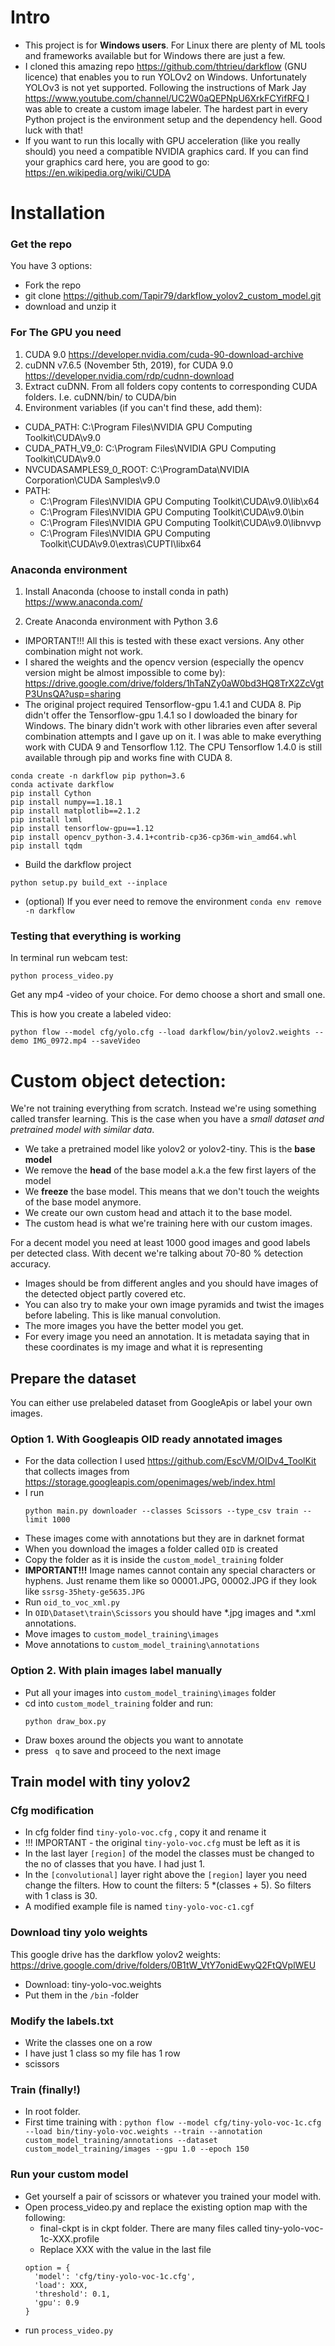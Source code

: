 # Intro
* This project is for **Windows users**. For Linux there are plenty of ML tools and frameworks available but for Windows there are just a few.
* I cloned this amazing repo https://github.com/thtrieu/darkflow (GNU licence) that enables you to run YOLOv2 on Windows. Unfortunately YOLOv3 is not yet supported. Following the instructions of Mark Jay [https://www.youtube.com/channel/UC2W0aQEPNpU6XrkFCYifRFQ ](https://www.youtube.com/watch?v=PyjBd7IDYZs&list=PLX-LrBk6h3wSGvuTnxB2Kj358XfctL4BM) I was able to create a custom image labeler. 
The hardest part in every Python project is the environment setup and the dependency hell. Good luck with that!  
* If you want to run this locally with GPU acceleration (like you really should) you need a compatible NVIDIA graphics card. If you can find your graphics card here, you are good to go: https://en.wikipedia.org/wiki/CUDA


# Installation

### Get the repo
You have 3 options: 
* Fork the repo
* git clone https://github.com/Tapir79/darkflow_yolov2_custom_model.git 
* download and unzip it 

### For The GPU you need
1. CUDA 9.0 
https://developer.nvidia.com/cuda-90-download-archive
1. cuDNN v7.6.5 (November 5th, 2019), for CUDA 9.0
https://developer.nvidia.com/rdp/cudnn-download
1. Extract cuDNN. From all folders copy contents to corresponding CUDA folders. I.e. cuDNN/bin/ to CUDA/bin
1. Environment variables (if you can't find these, add them): 
  * CUDA_PATH: C:\Program Files\NVIDIA GPU Computing Toolkit\CUDA\v9.0
  * CUDA_PATH_V9_0: C:\Program Files\NVIDIA GPU Computing Toolkit\CUDA\v9.0
  * NVCUDASAMPLES9_0_ROOT: C:\ProgramData\NVIDIA Corporation\CUDA Samples\v9.0
  * PATH: 
    * C:\Program Files\NVIDIA GPU Computing Toolkit\CUDA\v9.0\lib\x64
    * C:\Program Files\NVIDIA GPU Computing Toolkit\CUDA\v9.0\bin
    * C:\Program Files\NVIDIA GPU Computing Toolkit\CUDA\v9.0\libnvvp
    * C:\Program Files\NVIDIA GPU Computing Toolkit\CUDA\v9.0\extras\CUPTI\libx64

### Anaconda environment 

1. Install Anaconda (choose to install conda in path)
https://www.anaconda.com/ 

2. Create Anaconda environment with Python 3.6 
  * IMPORTANT!!! All this is tested with these exact versions. Any other combination might not work. 
  * I shared the weights and the opencv version (especially the opencv version might be almost impossible to come by): https://drive.google.com/drive/folders/1hTaNZy0aW0bd3HQ8TrX2ZcVgtP3UnsQA?usp=sharing
  * The original project required Tensorflow-gpu 1.4.1 and CUDA 8. Pip didn't offer the Tensorflow-gpu 1.4.1 so I dowloaded the binary for Windows. The binary didn't work with other libraries even after several combination attempts and I gave up on it. I was able to make everything work with CUDA 9 and Tensorflow 1.12. The CPU Tensorflow 1.4.0 is still available through pip and works fine with CUDA 8. 
````
conda create -n darkflow pip python=3.6
conda activate darkflow
pip install Cython
pip install numpy==1.18.1
pip install matplotlib==2.1.2
pip install lxml
pip install tensorflow-gpu==1.12
pip install opencv_python-3.4.1+contrib-cp36-cp36m-win_amd64.whl
pip install tqdm
````
* Build the darkflow project
```
python setup.py build_ext --inplace
```

* (optional) If you ever need to remove the environment
``conda env remove -n darkflow``


### Testing that everything is working
In terminal run webcam test: 

````conda activate darkflow
python process_video.py
````

Get any mp4 -video of your choice. For demo choose a short and small one.  

This is how you create a labeled video:
````
python flow --model cfg/yolo.cfg --load darkflow/bin/yolov2.weights --demo IMG_0972.mp4 --saveVideo
````

# Custom object detection: 
We're not training everything from scratch. Instead we're using something called transfer learning. This is the case when you have a *small dataset and pretrained model with similar data*. 

* We take a pretrained model like yolov2 or yolov2-tiny. This is the **base model**
* We remove the **head** of the base model a.k.a the few first layers of the model
* We **freeze** the base model. This means that we don't touch the weights of the base model anymore. 
* We create our own custom head and attach it to the base model.
* The custom head is what we're training here with our custom images.

For a decent model you need at least 1000 good images and good labels per detected class. With decent we're talking about 70-80 % detection accuracy. 
* Images should be from different angles and you should have images of the detected object partly covered etc.
* You can also try to make your own image pyramids and twist the images before labeling. This is like manual convolution.  
* The more images you have the better model you get.   
* For every image you need an annotation. It is metadata saying that in these coordinates is my image and what it is representing

## Prepare the dataset

You can either use prelabeled dataset from GoogleApis or label your own images. 

### Option 1. With Googleapis OID ready annotated images
* For the data collection I used 
  https://github.com/EscVM/OIDv4_ToolKit
  that collects images from https://storage.googleapis.com/openimages/web/index.html
* I run 
  ````
  python main.py downloader --classes Scissors --type_csv train --limit 1000
  ````
* These images come with annotations but they are in darknet format
* When you download the images a folder called ``OID`` is created
* Copy the folder as it is inside the ``custom_model_training`` folder
* **IMPORTANT!!!** Image names cannot contain any special characters or hyphens. Just rename them like so 00001.JPG, 00002.JPG if they look  like ``ssrsg-35hety-ge5635.JPG ``
* Run ``oid_to_voc_xml.py`` 
* In ``OID\Dataset\train\Scissors`` you should have *.jpg images and *.xml annotations. 
* Move images to ``custom_model_training\images``
* Move annotations to 
  ``custom_model_training\annotations``

### Option 2. With plain images label manually
* Put all your images into ``custom_model_training\images`` folder
* cd into ``custom_model_training`` folder and run:  
  ````
  python draw_box.py
  ````
* Draw boxes around the objects you want to annotate
* press `` q`` to save and proceed to the next image
  
## Train model with tiny yolov2
### Cfg modification
* In cfg folder find ``tiny-yolo-voc.cfg`` , copy it and rename it
* !!! IMPORTANT - the original ``tiny-yolo-voc.cfg`` must be left as it is
* In the last layer ``[region]`` of the model the classes must be changed to the no of classes that you have. I had just 1. 
* In the ``[convolutional]`` layer right above the ``[region]`` layer you need change the filters. How to count the filters: 5 *(classes + 5). So filters with 1 class is 30. 
* A modified example file is named ``tiny-yolo-voc-c1.cgf``
  
### Download tiny yolo weights
This google drive has the darkflow yolov2 weights:
https://drive.google.com/drive/folders/0B1tW_VtY7onidEwyQ2FtQVplWEU
* Download: tiny-yolo-voc.weights
* Put them in the ``/bin`` -folder

### Modify the labels.txt
* Write the classes one on a row 
* I have just 1 class so my file has 1 row 
* scissors

### Train (finally!)
* In root folder.
* First time training with : ``python flow --model cfg/tiny-yolo-voc-1c.cfg --load bin/tiny-yolo-voc.weights --train --annotation custom_model_training/annotations --dataset custom_model_training/images --gpu 1.0 --epoch 150 ``

### Run your custom model
* Get yourself a pair of scissors or whatever you trained your model with. 
* Open process_video.py and replace the existing option map with the following: 
  * final-ckpt is in ckpt folder. There are many files called tiny-yolo-voc-1c-XXX.profile
  * Replace XXX with the value in the last file
  ````
  option = {
    'model': 'cfg/tiny-yolo-voc-1c.cfg',
    'load': XXX,
    'threshold': 0.1,
    'gpu': 0.9
  }
  ````
* run ``process_video.py``